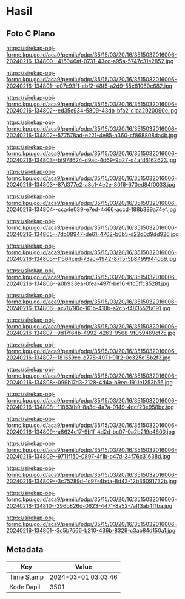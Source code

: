 # Hasil

## Foto C Plano

https://sirekap-obj-formc.kpu.go.id/aca9/pemilu/pdpr/35/15/03/20/16/3515032016006-20240216-134800--415046af-0731-43cc-a95a-5747c31e2852.jpg

https://sirekap-obj-formc.kpu.go.id/aca9/pemilu/pdpr/35/15/03/20/16/3515032016006-20240216-134801--e07c93f1-ebf2-48f5-a2d9-55c81060c682.jpg

https://sirekap-obj-formc.kpu.go.id/aca9/pemilu/pdpr/35/15/03/20/16/3515032016006-20240216-134802--ed35c934-5809-43db-bfa2-c1aa2920090e.jpg

https://sirekap-obj-formc.kpu.go.id/aca9/pemilu/pdpr/35/15/03/20/16/3515032016006-20240216-134802--577578ad-e221-4e85-a360-cf868808da4b.jpg

https://sirekap-obj-formc.kpu.go.id/aca9/pemilu/pdpr/35/15/03/20/16/3515032016006-20240216-134803--bf978624-d9ac-4d69-9b27-d4afd6162623.jpg

https://sirekap-obj-formc.kpu.go.id/aca9/pemilu/pdpr/35/15/03/20/16/3515032016006-20240216-134803--87d377e2-a8c1-4e2e-80f6-670ed84f0033.jpg

https://sirekap-obj-formc.kpu.go.id/aca9/pemilu/pdpr/35/15/03/20/16/3515032016006-20240216-134804--cca4e039-e7ed-4466-accd-188b389a74ef.jpg

https://sirekap-obj-formc.kpu.go.id/aca9/pemilu/pdpr/35/15/03/20/16/3515032016006-20240216-134805--7db08947-de61-4702-b6b5-d22d0d9dd926.jpg

https://sirekap-obj-formc.kpu.go.id/aca9/pemilu/pdpr/35/15/03/20/16/3515032016006-20240216-134805--f1564ced-73ac-4942-87f5-5b8499944c69.jpg

https://sirekap-obj-formc.kpu.go.id/aca9/pemilu/pdpr/35/15/03/20/16/3515032016006-20240216-134806--a0b933ea-0fea-497f-be16-6fc5ffc8528f.jpg

https://sirekap-obj-formc.kpu.go.id/aca9/pemilu/pdpr/35/15/03/20/16/3515032016006-20240216-134806--ac78790c-161b-410b-a2c5-f483552fa191.jpg

https://sirekap-obj-formc.kpu.go.id/aca9/pemilu/pdpr/35/15/03/20/16/3515032016006-20240216-134807--9d17f64b-4992-4263-9568-9f059469cf75.jpg

https://sirekap-obj-formc.kpu.go.id/aca9/pemilu/pdpr/35/15/03/20/16/3515032016006-20240216-134807--181659ce-d778-4971-91f2-0c325c18b2f3.jpg

https://sirekap-obj-formc.kpu.go.id/aca9/pemilu/pdpr/35/15/03/20/16/3515032016006-20240216-134808--099b17d3-2128-4d4a-b9ec-1911e1253b56.jpg

https://sirekap-obj-formc.kpu.go.id/aca9/pemilu/pdpr/35/15/03/20/16/3515032016006-20240216-134808--11863fb9-8a3d-4a7a-9149-4dcf23e958bc.jpg

https://sirekap-obj-formc.kpu.go.id/aca9/pemilu/pdpr/35/15/03/20/16/3515032016006-20240216-134809--a8624c17-9b1f-4d2d-bc07-0a2b219e4600.jpg

https://sirekap-obj-formc.kpu.go.id/aca9/pemilu/pdpr/35/15/03/20/16/3515032016006-20240216-134809--9711f150-0897-4f1b-a47d-34f76c31638d.jpg

https://sirekap-obj-formc.kpu.go.id/aca9/pemilu/pdpr/35/15/03/20/16/3515032016006-20240216-134809--3c75289d-1c97-4bda-8d43-12b36091732b.jpg

https://sirekap-obj-formc.kpu.go.id/aca9/pemilu/pdpr/35/15/03/20/16/3515032016006-20240216-134810--396b826d-0623-4471-8a52-7aff3ab4f1ba.jpg

https://sirekap-obj-formc.kpu.go.id/aca9/pemilu/pdpr/35/15/03/20/16/3515032016006-20240216-134801--3c5b7566-b210-436b-8329-c3ab84d150a1.jpg


## Metadata

| Key        | Value               |
| ---------- | ------------------- |
| Time Stamp | 2024-03-01 03:03:46 |
| Kode Dapil | 3501                |



